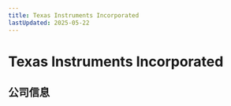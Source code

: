 ```yaml
---
title: Texas Instruments Incorporated
lastUpdated: 2025-05-22
---
```


# Texas Instruments Incorporated

## 公司信息

<DirectHireCompanyTable state="texas" city="dallas" companyJsonFileName="texas-instruments" />
